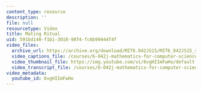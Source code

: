 ```yaml
---
content_type: resource
description: ''
file: null
resourcetype: Video
title: Mating Ritual
uid: 591bd140-f1b1-3010-98f4-fc6b99444f4f
video_files:
  archive_url: https://archive.org/download/MIT6.042JS15/MIT6_042JS15_stableritual_video_ipod.mp4
  video_captions_file: /courses/6-042j-mathematics-for-computer-science-spring-2015/4b182ee09fd357029cb194c758c111bd_6vgHIImFwHo.vtt
  video_thumbnail_file: https://img.youtube.com/vi/6vgHIImFwHo/default.jpg
  video_transcript_file: /courses/6-042j-mathematics-for-computer-science-spring-2015/1d7049523de81c9f81c36754040117df_6vgHIImFwHo.pdf
video_metadata:
  youtube_id: 6vgHIImFwHo
---
```

